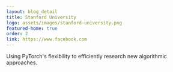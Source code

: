 ```yaml
---
layout: blog_detail
title: Stanford University
logo: assets/images/stanford-university.png
featured-home: true
order: 2
link: https://www.facebook.com
---
```


Using PyTorch's flexibility to efficiently research new algorithmic approaches.
